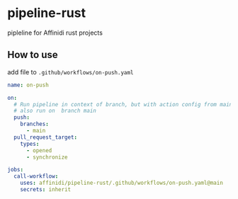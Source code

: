 # pipeline-rust

pipleline for Affinidi rust projects


## How to use

add file to `.github/workflows/on-push.yaml`

```yaml
name: on-push

on:
  # Run pipeline in context of branch, but with action config from main for opened and rebased mr's
  # also run on  branch main
  push:
    branches:
      - main
  pull_request_target:
    types:
      - opened
      - synchronize

jobs:
  call-workflow:
    uses: affinidi/pipeline-rust/.github/workflows/on-push.yaml@main
    secrets: inherit
```